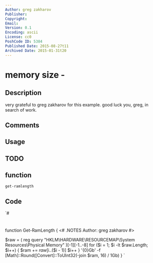 ```yaml
---
Author: greg zakharov
Publisher: 
Copyright: 
Email: 
Version: 0.1
Encoding: ascii
License: cc0
PoshCode ID: 5384
Published Date: 2015-08-27t11
Archived Date: 2015-01-31t20
---
```


# memory size - 

## Description

very grateful to greg zakharov for this example. good luck you, greg, in search of work.

## Comments



## Usage



## TODO



## function

`get-ramlength`

## Code

`#
 #
 function Get-RamLength {
   <#
     .NOTES
         Author: greg zakharov
   #>
   
   $raw = (
     reg query "HKLM\HARDWARE\RESOURCEMAP\System Resources\Physical Memory"
   )[-1][-1..-8]
   for ($i = 1; $i -lt $raw.Length; $i++) {
     $ram += $raw[$i..($i - 1)]
     $i++
   }
   '{0}Gb' -f [Math]::Round([Convert]::ToUInt32(-join $ram, 16) / 1Gb)
 }
`


